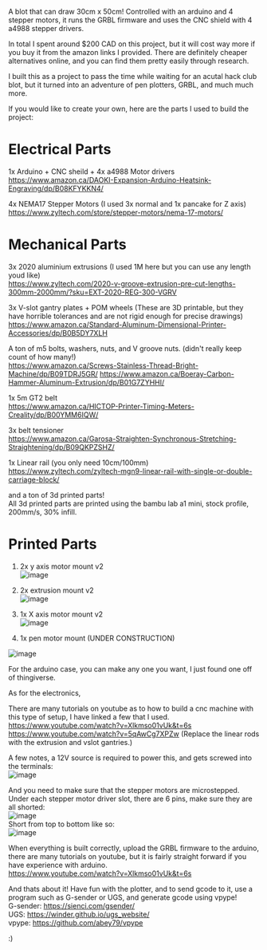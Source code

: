 A blot that can draw 30cm x 50cm! Controlled with an arduino and 4 stepper motors, it runs the GRBL firmware and uses the CNC shield with 4 a4988 stepper drivers.   
  
In total I spent around $200 CAD on this project, but it will cost way more if you buy it from the amazon links I provided. There are definitely cheaper alternatives online, and you can find them pretty easily through research.  

I built this as a project to pass the time while waiting for an acutal hack club blot, but it turned into an adventure of pen plotters, GRBL, and much much more.   

If you would like to create your own, here are the parts I used to build the project:  

# Electrical Parts  
1x Arduino + CNC sheild + 4x a4988 Motor drivers  
https://www.amazon.ca/DAOKI-Expansion-Arduino-Heatsink-Engraving/dp/B08KFYKKN4/  

4x NEMA17 Stepper Motors (I used 3x normal and 1x pancake for Z axis)  
https://www.zyltech.com/store/stepper-motors/nema-17-motors/  

# Mechanical Parts  
3x 2020 aluminium extrusions (I used 1M here but you can use any length youd like)  
https://www.zyltech.com/2020-v-groove-extrusion-pre-cut-lengths-300mm-2000mm/?sku=EXT-2020-REG-300-VGRV

3x V-slot gantry plates + POM wheels (These are 3D printable, but they have horrible tolerances and are not rigid enough for precise drawings)  
https://www.amazon.ca/Standard-Aluminum-Dimensional-Printer-Accessories/dp/B0B5DY7XLH

A ton of m5 bolts, washers, nuts, and V groove nuts. (didn't really keep count of how many!)  
https://www.amazon.ca/Screws-Stainless-Thread-Bright-Machine/dp/B09TDRJ5GR/
https://www.amazon.ca/Boeray-Carbon-Hammer-Aluminum-Extrusion/dp/B01G7ZYHHI/

1x 5m GT2 belt  
https://www.amazon.ca/HICTOP-Printer-Timing-Meters-Creality/dp/B00YMM6IQW/

3x belt tensioner  
https://www.amazon.ca/Garosa-Straighten-Synchronous-Stretching-Straightening/dp/B09QKPZSHZ/

1x Linear rail (you only need 10cm/100mm)  
https://www.zyltech.com/zyltech-mgn9-linear-rail-with-single-or-double-carriage-block/

and a ton of 3d printed parts!   
All 3d printed parts are printed using the bambu lab a1 mini, stock profile, 200mm/s, 30% infill.

# Printed Parts  
1. 2x y axis motor mount v2  
![image](https://github.com/user-attachments/assets/341bea2c-4da8-4b20-ae75-a19801528ce6)  

2. 2x extrusion mount v2  
![image](https://github.com/user-attachments/assets/fb5bb205-a7dd-4d95-b796-0c06fd3610e9)  

3. 1x X axis motor mount v2  
![image](https://github.com/user-attachments/assets/833f4ddf-7fd5-4d77-8571-f1c674949353)  

4. 1x pen motor mount (UNDER CONSTRUCTION)    


![image](https://github.com/user-attachments/assets/b6ee275e-d1fd-47d4-af19-828cbc1ebd6b)

For the arduino case, you can make any one you want, I just found one off of thingiverse. 

As for the electronics, 

There are many tutorials on youtube as to how to build a cnc machine with this type of setup, I have linked a few that I used.  
https://www.youtube.com/watch?v=Xlkmso01vUk&t=6s  
https://www.youtube.com/watch?v=5qAwCg7XPZw (Replace the linear rods with the extrusion and vslot gantries.)  
  

A few notes, a 12V source is required to power this, and gets screwed into the terminals:  
![image](https://github.com/user-attachments/assets/b7a0064d-c230-4a93-acea-fe5a74dea8b2)

And you need to make sure that the stepper motors are microstepped. Under each stepper motor driver slot, there are 6 pins, make sure they are all shorted:  
![image](https://github.com/user-attachments/assets/f6568c5c-3b0b-45f8-8ae5-dc1213cf86f0)  
Short from top to bottom like so:    
![image](https://github.com/user-attachments/assets/6980463a-a608-4daa-a116-48cfffb0b79a)  

When everything is built correctly, upload the GRBL firmware to the arduino, there are many tutorials on youtube, but it is fairly straight forward if you have experience with arduino.   
https://www.youtube.com/watch?v=Xlkmso01vUk&t=6s

And thats about it! Have fun with the plotter, and to send gcode to it, use a program such as G-sender or UGS, and generate gcode using vpype!  
G-sender: https://sienci.com/gsender/  
UGS: https://winder.github.io/ugs_website/  
vpype: https://github.com/abey79/vpype  

:)
